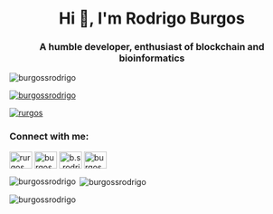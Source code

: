 <h1 align="center">Hi 👋, I'm Rodrigo Burgos</h1>
<h3 align="center">A humble developer, enthusiast of blockchain and bioinformatics</h3>

<p align="left"> <img src="https://komarev.com/ghpvc/?username=burgossrodrigo&label=Profile%20views&color=0e75b6&style=flat" alt="burgossrodrigo" /> </p>

<p align="left"> <a href="https://github.com/ryo-ma/github-profile-trophy"><img src="https://github-profile-trophy.vercel.app/?username=burgossrodrigo" alt="burgossrodrigo" /></a> </p>

<p align="left"> <a href="https://twitter.com/rurgos" target="blank"><img src="https://img.shields.io/twitter/follow/rurgos?logo=twitter&style=for-the-badge" alt="rurgos" /></a> </p>

<h3 align="left">Connect with me:</h3>
<p align="left">
<a href="https://twitter.com/rurgos" target="blank"><img align="center" src="https://raw.githubusercontent.com/rahuldkjain/github-profile-readme-generator/master/src/images/icons/Social/twitter.svg" alt="rurgos" height="30" width="40" /></a>
<a href="https://linkedin.com/in/burgossrodrigo" target="blank"><img align="center" src="https://raw.githubusercontent.com/rahuldkjain/github-profile-readme-generator/master/src/images/icons/Social/linked-in-alt.svg" alt="burgossrodrigo" height="30" width="40" /></a>
<a href="https://instagram.com/b.s.rodrigo" target="blank"><img align="center" src="https://raw.githubusercontent.com/rahuldkjain/github-profile-readme-generator/master/src/images/icons/Social/instagram.svg" alt="b.s.rodrigo" height="30" width="40" /></a>
<a href="https://www.hackerrank.com/burgossrodrigo" target="blank"><img align="center" src="https://raw.githubusercontent.com/rahuldkjain/github-profile-readme-generator/master/src/images/icons/Social/hackerrank.svg" alt="burgossrodrigo" height="30" width="40" /></a>
</p>

<p><img align="left" src="https://github-readme-stats.vercel.app/api/top-langs?username=burgossrodrigo&show_icons=true&locale=en&layout=compact" alt="burgossrodrigo" /></p>

<p>&nbsp;<img align="center" src="https://github-readme-stats.vercel.app/api?username=burgossrodrigo&show_icons=true&locale=en" alt="burgossrodrigo" /></p>

<p><img align="center" src="https://github-readme-streak-stats.herokuapp.com/?user=burgossrodrigo&" alt="burgossrodrigo" /></p>
